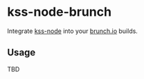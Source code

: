 # kss-node-brunch

Integrate [kss-node](https://github.com/kss-node/kss-node) into your [brunch.io](http://brunch.io/) builds.

## Usage

TBD
